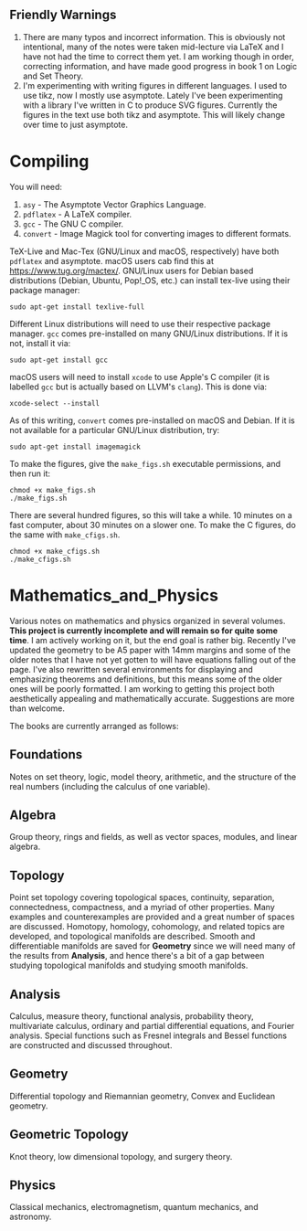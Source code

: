 ## Friendly Warnings
  1. There are many typos and incorrect information. This is obviously not
     intentional, many of the notes were taken mid-lecture via LaTeX and I have
     not had the time to correct them yet. I am working though in order,
     correcting information, and have made good progress in book 1 on Logic and
     Set Theory.
  2. I'm experimenting with writing figures in different languages. I used to
     use tikz, now I mostly use asymptote. Lately I've been experimenting with
     a library I've written in C to produce SVG figures. Currently the figures
     in the text use both tikz and asymptote. This will likely change over time
     to just asymptote.

# Compiling
You will need:
  1. `asy` - The Asymptote Vector Graphics Language.
  2. `pdflatex` - A LaTeX compiler.
  3. `gcc` - The GNU C compiler.
  4. `convert` - Image Magick tool for converting images to different formats.

TeX-Live and Mac-Tex (GNU/Linux and macOS, respectively) have both `pdflatex`
and asymptote. macOS users cab find this at <https://www.tug.org/mactex/>.
GNU/Linux users for Debian based distributions (Debian, Ubuntu, Pop!_OS, etc.)
can install tex-live using their package manager:
```
sudo apt-get install texlive-full
```
Different Linux distributions will need to use their respective package manager.
`gcc` comes pre-installed on many GNU/Linux distributions. If it is not,
install it via:
```
sudo apt-get install gcc
```
macOS users will need to install `xcode` to use Apple's C compiler
(it is labelled `gcc` but is actually based on LLVM's `clang`). This is done
via:
```
xcode-select --install
```
As of this writing, `convert` comes pre-installed on macOS and Debian. If it is
not available for a particular GNU/Linux distribution, try:
```
sudo apt-get install imagemagick
```
To make the figures, give the `make_figs.sh` executable permissions, and then
run it:
```
chmod +x make_figs.sh
./make_figs.sh
```
There are several hundred figures, so this will take a while. 10 minutes on a
fast computer, about 30 minutes on a slower one.
To make the C figures, do the same with `make_cfigs.sh`.
```
chmod +x make_cfigs.sh
./make_cfigs.sh
```

# Mathematics_and_Physics
Various notes on mathematics and physics organized in several volumes. **This
project is currently incomplete and will remain so for quite some time**. I am
actively working on it, but the end goal is rather big. Recently I've updated
the geometry to be A5 paper with 14mm margins and some of the older notes that
I have not yet gotten to will have equations falling out of the page. I've
also rewritten several environments for displaying and emphasizing theorems and
definitions, but this means some of the older ones will be poorly formatted. I
am working to getting this project both aesthetically appealing and
mathematically accurate. Suggestions are more than welcome.

The books are currently arranged as follows:

## Foundations
Notes on set theory, logic, model theory, arithmetic, and the structure of the
real numbers (including the calculus of one variable).

## Algebra
Group theory, rings and fields, as well as vector spaces, modules, and linear
algebra.

## Topology
Point set topology covering topological spaces, continuity, separation,
connectedness, compactness, and a myriad of other properties. Many examples and
counterexamples are provided and a great number of spaces are discussed.
Homotopy, homology, cohomology, and related topics are developed, and
topological manifolds are described. Smooth and differentiable manifolds are
saved for **Geometry** since we will need many of the results from **Analysis**,
and hence there's a bit of a gap between studying topological manifolds and
studying smooth manifolds.

## Analysis
Calculus, measure theory, functional analysis, probability theory,
multivariate calculus, ordinary and partial differential equations, and
Fourier analysis. Special functions such as Fresnel integrals and Bessel
functions are constructed and discussed throughout.

## Geometry
Differential topology and Riemannian geometry, Convex and Euclidean geometry.

## Geometric Topology
Knot theory, low dimensional topology, and surgery theory.

## Physics
Classical mechanics, electromagnetism, quantum mechanics, and astronomy.

